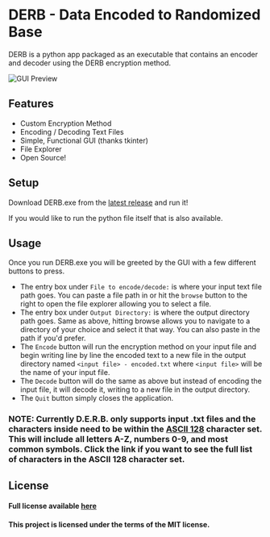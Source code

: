 # DERB - Data Encoded to Randomized Base
DERB is a python app packaged as an executable that contains an encoder and decoder using the DERB encryption method.

![GUI Preview](https://i.imgur.com/gTmx88N.png)

## Features
- Custom Encryption Method
- Encoding / Decoding Text Files
- Simple, Functional GUI (thanks tkinter)
- File Explorer
- Open Source!

## Setup
Download DERB.exe from the [latest release](https://github.com/caseyhess/derb-encoder/releases) and run it!

If you would like to run the python file itself that is also available.

## Usage
Once you run DERB.exe you will be greeted by the GUI with a few different buttons to press.
- The entry box under `File to encode/decode:` is where your input text file path goes. You can paste a file path in or hit the `browse` button to the right to open the file explorer allowing you to select a file.
- The entry box under `Output Directory:` is where the output directory path goes. Same as above, hitting browse allows you to navigate to a directory of your choice and select it that way. You can also paste in the path if you'd prefer.
- The `Encode` button will run the encryption method on your input file and begin writing line by line the encoded text to a new file in the output directory named `<input file> - encoded.txt` where `<input file>` will be the name of your input file.
- The `Decode` button will do the same as above but instead of encoding the input file, it will decode it, writing to a new file in the output directory.
- The `Quit` button simply closes the application.
### NOTE: Currently D.E.R.B. only supports input .txt files and the characters inside need to be within the [ASCII 128](https://www.ascii-code.com/) character set. This will include all letters A-Z, numbers 0-9, and most common symbols. Click the link if you want to see the full list of characters in the ASCII 128 character set.

## License
#### Full license available [here](https://github.com/caseyhess/derb-encoder/blob/main/LICENSE)
#### This project is licensed under the terms of the **MIT** license.
